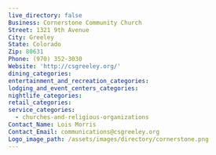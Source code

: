 ```yaml
---
live_directory: false
Business: Cornerstone Community Church
Street: 1321 9th Avenue
City: Greeley
State: Colorado
Zip: 80631
Phone: (970) 352-3030
Website: 'http://csgreeley.org/'
dining_categories:
entertainment_and_recreation_categories:
lodging_and_event_centers_categories:
nightlife_categories:
retail_categories:
service_categories:
  - churches-and-religious-organizations
Contact_Name: Lois Morris
Contact_Email: communications@csgreeley.org
Logo_image_path: /assets/images/directory/cornerstone.png
---
```


